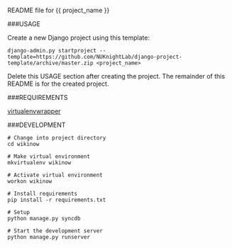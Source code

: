 README file for {{ project_name }}

###USAGE

Create a new Django project using this template:

    django-admin.py startproject --template=https://github.com/NUKnightLab/django-project-template/archive/master.zip <project_name>

Delete this USAGE section after creating the project. The remainder of this
README is for the created project.


###REQUIREMENTS

[virtualenvwrapper](http://virtualenvwrapper.readthedocs.org/en/latest/install.html)


###DEVELOPMENT
    
    # Change into project directory
    cd wikinow
    
    # Make virtual environment
    mkvirtualenv wikinow
    
    # Activate virtual environment
    workon wikinow
    
    # Install requirements
    pip install -r requirements.txt
    
    # Setup
    python manage.py syncdb
    
    # Start the development server
    python manage.py runserver
    





